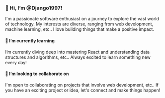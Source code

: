 ### 👋 Hi, I’m @Django1997!

I'm a passionate software enthusiast on a journey to explore the vast world of technology. My interests are diverse, ranging from web development, machine learning, etc.. I love building things that make a positive impact.

#### 🌱 I’m currently learning
I’m currently diving deep into mastering React and understanding data structures and algorithms, etc.. Always excited to learn something new every day!

#### 💞️ I’m looking to collaborate on
I'm open to collaborating on projects that involve web development, etc.. If you have an exciting project or idea, let's connect and make things happen!


<!---
Django1997/Django1997 is a ✨ special ✨ repository because its `README.md` (this file) appears on your GitHub profile.
You can click the Preview link to take a look at your changes.
--->
